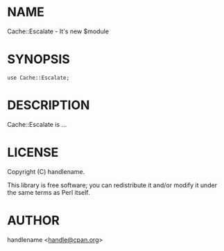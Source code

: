 # NAME

Cache::Escalate - It's new $module

# SYNOPSIS

    use Cache::Escalate;

# DESCRIPTION

Cache::Escalate is ...

# LICENSE

Copyright (C) handlename.

This library is free software; you can redistribute it and/or modify
it under the same terms as Perl itself.

# AUTHOR

handlename &lt;handle@cpan.org>
